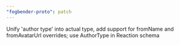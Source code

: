 ```yaml
---
"fogbender-proto": patch
---
```


Unify 'author type' into actual type, add support for fromName and fromAvatarUrl overrides; use AuthorType in Reaction schema
